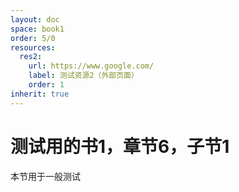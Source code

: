 ```yaml
---
layout: doc
space: book1
order: 5/0
resources:
  res2:
    url: https://www.google.com/
    label: 测试资源2（外部页面）
    order: 1
inherit: true
---
```


# 测试用的书1，章节6，子节1

本节用于一般测试